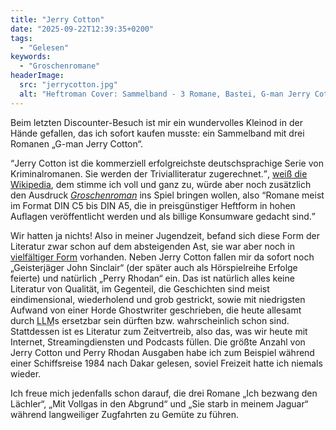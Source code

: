 ```yaml
---
title: "Jerry Cotton"
date: "2025-09-22T12:39:35+0200"
tags:
  - "Gelesen"
keywords:
  - "Groschenromane"
headerImage:
  src: "jerrycotton.jpg"
  alt: "Heftroman Cover: Sammelband - 3 Romane, Bastei, G-man Jerry Cotton, 3x64 Seiten. Auf einem S/W-Foto sehen wir einen Mann in Trenchcoat mit Schlapphut, den er sich gerade mit seiner Pistole ein wenig zurecht rückt. Im Hintergrund eine Bürokulisse a la Humphrey Bogart Detektiv Film, mit 60-Jahre Ventialtor auf einem Aktenschrank und einer Urkunde an der Wand."
---
```


Beim letzten Discounter-Besuch ist mir ein wundervolles Kleinod in der Hände gefallen, das ich sofort kaufen musste: ein Sammelband mit drei Romanen „G-man Jerry Cotton“. 

<q>Jerry Cotton ist die kommerziell erfolgreichste deutschsprachige Serie von Kriminalromanen. Sie werden der Trivialliteratur zugerechnet.</q>, [weiß die Wikipedia](https://de.wikipedia.org/wiki/Jerry_Cotton), dem stimme ich voll und ganz zu, würde aber noch zusätzlich den Ausdruck *[Groschenroman](https://de.wikipedia.org/wiki/Heftroman)* ins Spiel bringen wollen, also <q>Romane meist im Format DIN C5 bis DIN A5, die in preisgünstiger Heftform in hohen Auflagen veröffentlicht werden und als billige Konsumware gedacht sind.</q> 

Wir hatten ja nichts! Also in meiner Jugendzeit, befand sich diese Form der Literatur zwar schon auf dem absteigenden Ast, sie war aber noch in [vielfältiger Form](https://de.wikipedia.org/wiki/Liste_deutschsprachiger_Heftromanreihen) vorhanden. Neben Jerry Cotton fallen mir da sofort noch „Geisterjäger John Sinclair“ (der später auch als Hörspielreihe Erfolge feierte) und natürlich „Perry Rhodan“ ein. Das ist natürlich alles keine Literatur von Qualität, im Gegenteil, die Geschichten sind meist eindimensional, wiederholend und grob gestrickt, sowie mit niedrigsten Aufwand von einer Horde Ghostwriter geschrieben, die heute allesamt durch <abbr title="Large Language Model">LLM</abbr>s ersetzbar sein dürften bzw. wahrscheinlich schon sind. Stattdessen ist es Literatur zum Zeitvertreib, also das, was wir heute mit Internet, Streamingdiensten und Podcasts füllen. Die größte Anzahl von Jerry Cotton und Perry Rhodan Ausgaben habe ich zum Beispiel während einer Schiffsreise 1984 nach Dakar gelesen, soviel Freizeit hatte ich niemals wieder.

Ich freue mich jedenfalls schon darauf, die drei Romane „Ich bezwang den Lächler“, „Mit Vollgas in den Abgrund“ und „Sie starb in meinem Jaguar“ während langweiliger Zugfahrten zu Gemüte zu führen.